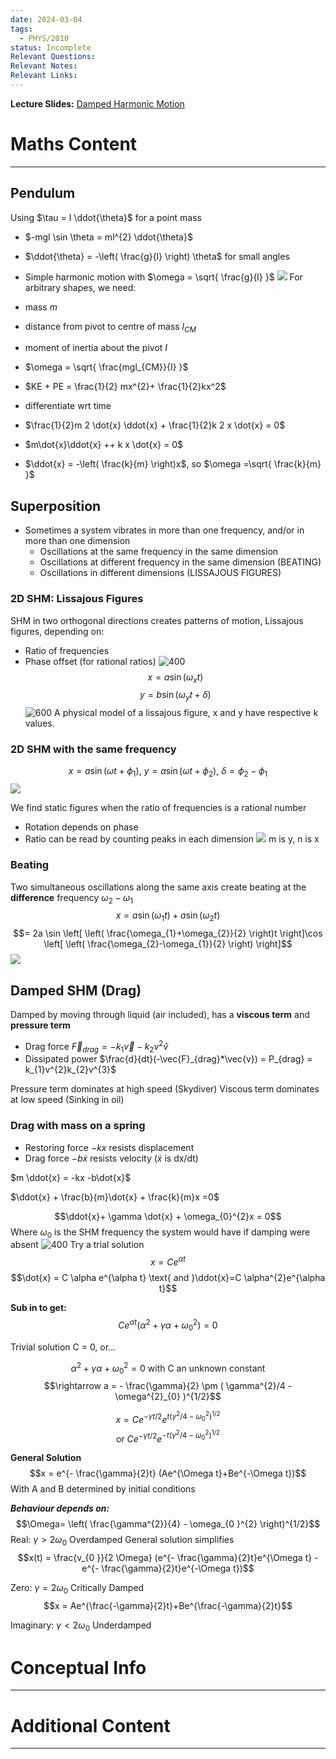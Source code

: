 ```yaml
---
date: 2024-03-04
tags:
  - PHYS/2010
status: Incomplete
Relevant Questions: 
Relevant Notes: 
Relevant Links:
---
```

**Lecture Slides:**
[Damped Harmonic Motion](Attachments/PHYS2010%20Week%202.pdf)
# Maths Content
---

## Pendulum
Using $\tau = I \ddot{\theta}$ for a point mass
- $-mgl \sin \theta = ml^{2} \ddot{\theta}$
- $\ddot{\theta} = -\left( \frac{g}{l} \right) \theta$ for small angles
- Simple harmonic motion with $\omega = \sqrt{ \frac{g}{l} }$
![](Attachments/Pasted%20image%2020240311201316.png)
For arbitrary shapes, we need:
- mass $m$
- distance from pivot to centre of mass $l_{CM}$
- moment of inertia about the pivot $I$
- $\omega = \sqrt{ \frac{mgl_{CM}}{I} }$

- $KE + PE = \frac{1}{2} mx^{2}+ \frac{1}{2}kx^2$
- differentiate wrt time
- $\frac{1}{2}m 2 \dot{x} \ddot{x} + \frac{1}{2}k 2 x \dot{x} = 0$
- $m\dot{x}\ddot{x} ++ k x \dot{x} = 0$
- $\ddot{x} = -\left( \frac{k}{m} \right)x$, so $\omega =\sqrt{ \frac{k}{m} }$


## Superposition
- Sometimes a system vibrates in more than one frequency, and/or in more than one dimension
	- Oscillations at the same frequency in the same dimension
	- Oscillations at different frequency in the same dimension (BEATING)
	- Oscillations in different dimensions (LISSAJOUS FIGURES)

### 2D SHM: Lissajous Figures
SHM in two orthogonal directions creates patterns of motion, Lissajous figures, depending on:
- Ratio of frequencies
- Phase offset (for rational ratios)
![400](Attachments/Pasted%20image%2020240311202555.png)
$$x = a \sin (\omega_{x}t)$$
$$y = b \sin (\omega_{y}t + \delta)$$
![600](Attachments/Pasted%20image%2020240311202714.png)
A physical model of a lissajous figure, x and y have respective k values.

### 2D SHM with the same frequency
$$x = a \sin(\omega t+\phi_{1})\text{, } y=a \sin (\omega t + \phi_{2})\text{, }  \delta = \phi_{2}-\phi_{1}$$
![](Attachments/Pasted%20image%2020240311202858.png)

We find static figures when the ratio of frequencies is a rational number
- Rotation depends on phase
- Ratio can be read by counting peaks in each dimension
![](Attachments/Pasted%20image%2020240311203246.png)
m is y, n is x

### Beating
Two simultaneous oscillations along the same axis create beating at the **difference** frequency
$\omega_{2}-\omega_{1}$
$$x = a \sin(\omega_{1}t) + a \sin (\omega_{2}t)$$
$$= 2a \sin \left[ \left( \frac{\omega_{1}+\omega_{2}}{2} \right)t \right]\cos \left[ \left( \frac{\omega_{2}-\omega_{1}}{2} \right) \right]$$
![](Attachments/Pasted%20image%2020240311203912.png)

## Damped SHM (Drag)
Damped by moving through liquid (air included), has a **viscous term** and **pressure term**
- Drag force $\vec{F}_{drag} = -k_{1}\vec{v} - k_{2}v^{2}\hat{v}$
- Dissipated power $\frac{d}{dt}(-\vec{F}_{drag}*\vec{v}) = P_{drag} = k_{1}v^{2}k_{2}v^{3}$

Pressure term dominates at high speed (Skydiver)
Viscous term dominates at low speed (Sinking in oil)


### Drag with mass on a spring

- Restoring force $-kx$ resists displacement
- Drag force $-b \dot{x}$ resists velocity ($\dot{x}$ is dx/dt)

$m \ddot{x} = -kx -b\dot{x}$

$\ddot{x} + \frac{b}{m}\dot{x} + \frac{k}{m}x =0$

$$\ddot{x}+ \gamma \dot{x} + \omega_{0}^{2}x = 0$$
Where $\omega_{0}$ is the SHM frequency the system would have if damping were absent
![400](Attachments/Pasted%20image%2020240311204956.png)
Try a trial solution
$$x  = Ce^{\alpha t}$$
$$\dot{x} = C \alpha e^{\alpha t} \text{ and }\ddot{x}=C \alpha^{2}e^{\alpha t}$$

**Sub in to get:**
$$C e^{\alpha t}(\alpha^{2}+\gamma \alpha + \omega_{0}^{2})=0$$

Trivial solution C = 0, or...

$$\alpha^{2}+\gamma \alpha  + \omega_{0}^{2} = 0 \text{ with C an unknown constant}$$
$$\rightarrow a = - \frac{\gamma}{2} \pm ( \gamma^{2}/4 - \omega^{2}_{0} )^{1/2}$$

$$x = Ce^{-\gamma t/2}e^{t (\gamma^{2} / 4-\omega_{0}^{2})^{1/2}}$$
$$\text{or } Ce^{-\gamma t/2}e^{-t(\gamma^2/4-\omega_{0}^2)^{1/2}}$$

**General Solution**
$$x = e^{- \frac{\gamma}{2}t} (Ae^{\Omega t}+Be^{-\Omega t})$$
With A and B determined by initial conditions

***Behaviour depends on:***
$$\Omega= \left( \frac{\gamma^{2}}{4} - \omega_{0 }^{2} \right)^{1/2}$$
Real: $\gamma > 2 \omega_{0}$ Overdamped
General solution simplifies
$$x(t) = \frac{v_{0 }}{2 \Omega} (e^{- \frac{\gamma}{2}t}e^{\Omega t} - e^{- \frac{\gamma}{2}t}e^{-\Omega t})$$


Zero: $\gamma = 2 \omega_{0}$ Critically Damped
$$x = Ae^{\frac{-\gamma}{2}t}+Be^{\frac{-\gamma}{2}t}$$


Imaginary: $\gamma < 2 \omega_{0}$ Underdamped



# Conceptual Info
---



# Additional Content
---

